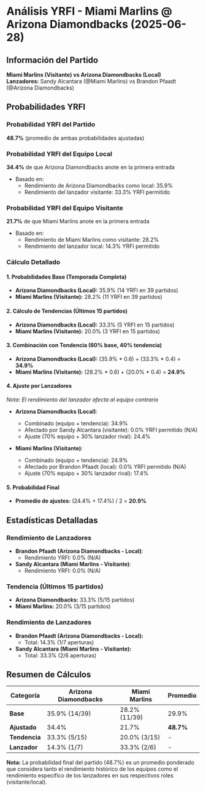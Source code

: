 # Análisis YRFI - Miami Marlins @ Arizona Diamondbacks (2025-06-28)

## Información del Partido
**Miami Marlins (Visitante) vs Arizona Diamondbacks (Local)**  
**Lanzadores:** Sandy Alcantara (@Miami Marlins) vs Brandon Pfaadt (@Arizona Diamondbacks)

## Probabilidades YRFI

### Probabilidad YRFI del Partido
**48.7%** (promedio de ambas probabilidades ajustadas)

### Probabilidad YRFI del Equipo Local
**34.4%** de que Arizona Diamondbacks anote en la primera entrada
- Basado en:
  - Rendimiento de Arizona Diamondbacks como local: 35.9%
  - Rendimiento del lanzador visitante: 33.3% YRFI permitido

### Probabilidad YRFI del Equipo Visitante
**21.7%** de que Miami Marlins anote en la primera entrada
- Basado en:
  - Rendimiento de Miami Marlins como visitante: 28.2%
  - Rendimiento del lanzador local: 14.3% YRFI permitido

### Cálculo Detallado

#### 1. Probabilidades Base (Temporada Completa)
- **Arizona Diamondbacks (Local):** 35.9% (14 YRFI en 39 partidos)
- **Miami Marlins (Visitante):** 28.2% (11 YRFI en 39 partidos)

#### 2. Cálculo de Tendencias (Últimos 15 partidos)
- **Arizona Diamondbacks (Local):** 33.3% (5 YRFI en 15 partidos)
- **Miami Marlins (Visitante):** 20.0% (3 YRFI en 15 partidos)

#### 3. Combinación con Tendencia (60% base, 40% tendencia)
- **Arizona Diamondbacks (Local):** (35.9% * 0.6) + (33.3% * 0.4) = **34.9%**
- **Miami Marlins (Visitante):** (28.2% * 0.6) + (20.0% * 0.4) = **24.9%**

#### 4. Ajuste por Lanzadores
*Nota: El rendimiento del lanzador afecta al equipo contrario*

- **Arizona Diamondbacks (Local)**:
  - Combinado (equipo + tendencia): 34.9%
  - Afectado por Sandy Alcantara (visitante): 0.0% YRFI permitido (N/A)
  - Ajuste (70% equipo + 30% lanzador rival): 24.4%

- **Miami Marlins (Visitante)**:
  - Combinado (equipo + tendencia): 24.9%
  - Afectado por Brandon Pfaadt (local): 0.0% YRFI permitido (N/A)
  - Ajuste (70% equipo + 30% lanzador rival): 17.4%

#### 5. Probabilidad Final
- **Promedio de ajustes:** (24.4% + 17.4%) / 2 = **20.9%**

## Estadísticas Detalladas


### Rendimiento de Lanzadores
- **Brandon Pfaadt (Arizona Diamondbacks - Local)**:
  - Rendimiento YRFI: 0.0% (N/A)
- **Sandy Alcantara (Miami Marlins - Visitante)**:
  - Rendimiento YRFI: 0.0% (N/A)
### Tendencia (Últimos 15 partidos)
- **Arizona Diamondbacks:** 33.3% (5/15 partidos)
- **Miami Marlins:** 20.0% (3/15 partidos)

### Rendimiento de Lanzadores
- **Brandon Pfaadt (Arizona Diamondbacks - Local):**
  - Total: 14.3% (1/7 aperturas)
- **Sandy Alcantara (Miami Marlins - Visitante):**
  - Total: 33.3% (2/6 aperturas)

## Resumen de Cálculos
| Categoría | Arizona Diamondbacks | Miami Marlins        | Promedio |
|-----------|----------------------|----------------------|----------|
| **Base** | 35.9% (14/39) | 28.2% (11/39) | 29.9% |
| **Ajustado** | 34.4% | 21.7% | **48.7%** |
| **Tendencia** | 33.3% (5/15) | 20.0% (3/15) | - |
| **Lanzador** | 14.3% (1/7) | 33.3% (2/6) | - |

**Nota:** La probabilidad final del partido (48.7%) es un promedio ponderado que considera tanto el rendimiento histórico de los equipos como el rendimiento específico de los lanzadores en sus respectivos roles (visitante/local).